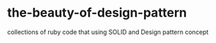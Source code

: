 # the-beauty-of-design-pattern
collections of ruby code that using SOLID and Design pattern concept
